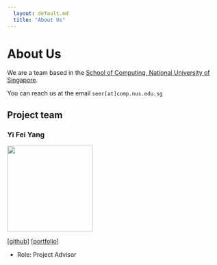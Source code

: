 ```yaml
---
  layout: default.md
  title: "About Us"
---
```


# About Us

We are a team based in the [School of Computing, National University of Singapore](http://www.comp.nus.edu.sg).

You can reach us at the email `seer[at]comp.nus.edu.sg`

## Project team

### Yi Fei Yang

<img src="images/findingfaey.png" width="200px">

[[github](https://github.com/findingfaey)]
[[portfolio](team/findingfaey.md)]

* Role: Project Advisor

